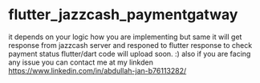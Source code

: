 # flutter_jazzcash_paymentgatway

it depends on your logic how you are implementing but same it will get response from jazzcash server and responed to flutter response to check payment status 
flutter/dart code will upload soon. :)
also if you are facing any issue you can contact me at my linkden https://www.linkedin.com/in/abdullah-jan-b76113282/
